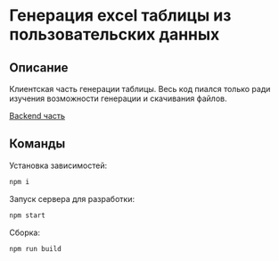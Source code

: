 # Генерация excel таблицы из пользовательских данных
## Описание
Клиентская часть генерации таблицы. Весь код пиался только ради изучения возможности генерации и скачивания файлов.

[Backend часть](https://github.com/manulovich/generate-exel-table__backend)

## Команды
Установка зависимостей:
```bash
npm i
```
Запуск сервера для разработки:
```bash
npm start
```
Сборка:
```
npm run build
```